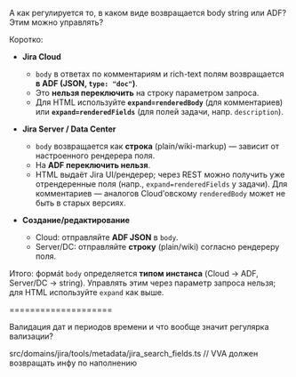 А как регулируется то, в каком виде возвращается body string или ADF? Этим можно управлять?

Коротко:

* **Jira Cloud**

  * `body` в ответах по комментариям и rich-text полям возвращается **в ADF (JSON, `type: "doc"`)**.
  * Это **нельзя переключить** на строку параметром запроса.
  * Для HTML используйте **`expand=renderedBody`** (для комментариев) или **`expand=renderedFields`** (для полей задачи, напр. `description`).

* **Jira Server / Data Center**

  * `body` возвращается как **строка** (plain/wiki-markup) — зависит от настроенного рендерера поля.
  * На **ADF переключить нельзя**.
  * HTML выдаёт Jira UI/рендерер; через REST можно получить уже отрендеренные поля (напр., `expand=renderedFields` у задачи). Для комментариев — аналогов Cloud’овскому `renderedBody` может не быть в старых версиях.

* **Создание/редактирование**

  * Cloud: отправляйте **ADF JSON** в `body`.
  * Server/DC: отправляйте **строку** (plain/wiki) согласно рендереру поля.

Итого: формát `body` определяется **типом инстанса** (Cloud → ADF, Server/DC → string). Управлять этим через параметр запроса нельзя; для HTML используйте `expand` как выше.

====================



Валидация дат и периодов времени и что вообще значит регулярка вализации?

src/domains/jira/tools/metadata/jira_search_fields.ts // VVA должен возвращать инфу по наполнению
